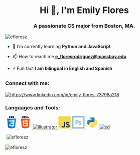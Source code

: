 <h1 align="center">Hi 👋, I'm Emily Flores</h1>
<h3 align="center">A passionate CS major from Boston, MA.</h3>

<p align="left"> <img src="https://komarev.com/ghpvc/?username=efloresz&label=Profile%20views&color=0e75b6&style=flat" alt="efloresz" /> </p>

- 🌱 I’m currently learning **Python and JavaScript**

- 📫 How to reach me **e_floresrodriguez@massbay.edu**

- ⚡ Fun fact **I am bilingual in English and Spanish**

<h3 align="left">Connect with me:</h3>
<p align="left">
<a href="https://linkedin.com/in/https://www.linkedin.com/in/emily-flores-73798a218" target="blank"><img align="center" src="https://raw.githubusercontent.com/rahuldkjain/github-profile-readme-generator/master/src/images/icons/Social/linked-in-alt.svg" alt="https://www.linkedin.com/in/emily-flores-73798a218" height="30" width="40" /></a>
</p>

<h3 align="left">Languages and Tools:</h3>
<p align="left"> <a href="https://www.w3schools.com/css/" target="_blank" rel="noreferrer"> <img src="https://raw.githubusercontent.com/devicons/devicon/master/icons/css3/css3-original-wordmark.svg" alt="css3" width="40" height="40"/> </a> <a href="https://www.w3.org/html/" target="_blank" rel="noreferrer"> <img src="https://raw.githubusercontent.com/devicons/devicon/master/icons/html5/html5-original-wordmark.svg" alt="html5" width="40" height="40"/> </a> <a href="https://www.adobe.com/in/products/illustrator.html" target="_blank" rel="noreferrer"> <img src="https://www.vectorlogo.zone/logos/adobe_illustrator/adobe_illustrator-icon.svg" alt="illustrator" width="40" height="40"/> </a> <a href="https://developer.mozilla.org/en-US/docs/Web/JavaScript" target="_blank" rel="noreferrer"> <img src="https://raw.githubusercontent.com/devicons/devicon/master/icons/javascript/javascript-original.svg" alt="javascript" width="40" height="40"/> </a> <a href="https://www.photoshop.com/en" target="_blank" rel="noreferrer"> <img src="https://raw.githubusercontent.com/devicons/devicon/master/icons/photoshop/photoshop-line.svg" alt="photoshop" width="40" height="40"/> </a> <a href="https://www.python.org" target="_blank" rel="noreferrer"> <img src="https://raw.githubusercontent.com/devicons/devicon/master/icons/python/python-original.svg" alt="python" width="40" height="40"/> </a> <a href="https://www.adobe.com/products/xd.html" target="_blank" rel="noreferrer"> <img src="https://cdn.worldvectorlogo.com/logos/adobe-xd.svg" alt="xd" width="40" height="40"/> </a> </p>

<p>&nbsp;<img align="center" src="https://github-readme-stats.vercel.app/api?username=efloresz&show_icons=true&locale=en" alt="efloresz" /></p>

<p><img align="center" src="https://github-readme-streak-stats.herokuapp.com/?user=efloresz&" alt="efloresz" /></p>

